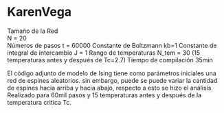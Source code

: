 # KarenVega
Tamaño de la Red   
N = 20  
Números de pasos
t = 60000 
Constante de Boltzmann
kb=1
Constante de integral de intercambio
J = 1 
Rango de temperaturas
N_tem = 30
(15 temperaturas antes y después de Tc=2.7)
Tiempo de compilación 35min

El código adjunto de modelo de Ising tiene como parámetros iniciales una red de espines aleatorios. sin embargo, puede se puede variar la cantidad de espines hacia arriba y hacia abajo, respecto a esto se hizo el análisis.  Realizado para 60mil pasos y 15 temperaturas antes y después de la temperatura critica Tc.
